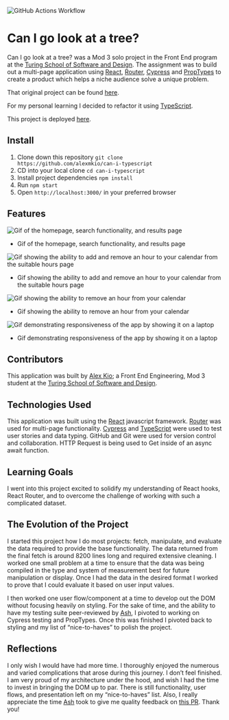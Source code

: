 ![GitHub Actions Workflow](https://github.com/alexmkio/can-i-typescript/actions/workflows/deployment.js.yml/badge.svg)
# Can I go look at a tree?

Can I go look at a tree? was a Mod 3 solo project in the Front End program at the [Turing School of Software and Design](https://turing.io/). The assignment was to build out a multi-page application using [React](https://reactjs.org/), [Router](https://reactrouter.com/), [Cypress](https://www.cypress.io/) and [PropTypes](https://reactjs.org/docs/typechecking-with-proptypes.html) to create a product which helps a niche audience solve a unique problem.

That original project can be found [here](https://github.com/alexmkio/can-i).

For my personal learning I decided to refactor it using [TypeScript](https://www.typescriptlang.org/).

This project is deployed [here](https://can-i-typescript.vercel.app/#/).

## Install

1. Clone down this repository `git clone https://github.com/alexmkio/can-i-typescript`
2. CD into your local clone `cd can-i-typescript`
3. Install project dependencies `npm install`
4. Run `npm start`
5. Open `http://localhost:3000/` in your preferred browser

## Features

![Gif of the homepage, search functionality, and results page](./src/assets/readme01.gif)
* Gif of the homepage, search functionality, and results page

![Gif showing the ability to add and remove an hour to your calendar from the suitable hours page](./src/assets/readme02.gif)
* Gif showing the ability to add and remove an hour to your calendar from the suitable hours page

![Gif showing the ability to remove an hour from your calendar](./src/assets/readme02.gif)
* Gif showing the ability to remove an hour from your calendar

![Gif demonstrating responsiveness of the app by showing it on a laptop](./src/assets/readme04.gif)
* Gif demonstrating responsiveness of the app by showing it on a laptop

## Contributors

This application was built by [Alex Kio](https://github.com/alexmkio/); a Front End Engineering, Mod 3 student at the [Turing School of Software and Design](https://turing.io/).

## Technologies Used

This application was built using the [React](https://reactjs.org/) javascript framework. [Router](https://reactrouter.com/) was used for multi-page functionality. [Cypress](https://www.cypress.io/) and [TypeScript](https://www.typescriptlang.org/) were used to test user stories and data typing. GitHub and Git were used for version control and collaboration. HTTP Request is being used to Get inside of an async await function.

## Learning Goals
I went into this project excited to solidify my understanding of React hooks, React Router, and to overcome the challenge of working with such a complicated dataset.

## The Evolution of the Project
I started this project how I do most projects: fetch, manipulate, and evaluate the data required to provide the base functionality. The data returned from the final fetch is around 8200 lines long and required extensive cleaning. I worked one small problem at a time to ensure that the data was being compiled in the type and system of measurement best for future manipulation or display. Once I had the data in the desired format I worked to prove that I could evaluate it based on user input values.

I then worked one user flow/component at a time to develop out the DOM without focusing heavily on styling. For the sake of time, and the ability to have my testing suite peer-reviewed by [Ash](https://github.com/AshleyOh-bit), I pivoted to working on Cypress testing and PropTypes. Once this was finished I pivoted back to styling and my list of “nice-to-haves” to polish the project.

## Reflections
I only wish I would have had more time. I thoroughly enjoyed the numerous and varied complications that arose during this journey. I don’t feel finished. I am very proud of my architecture under the hood, and wish I had the time to invest in bringing the DOM up to par. There is still functionality, user flows, and presentation left on my “nice-to-haves” list. Also, I really appreciate the time [Ash](https://github.com/AshleyOh-bit) took to give me quality feedback on [this PR](https://github.com/alexmkio/can-i/pull/22). Thank you!
